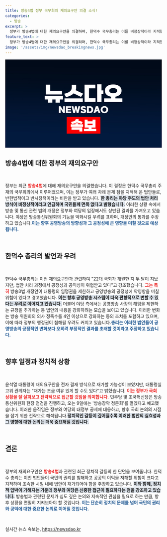 ```yaml
---
title: 방송4법 정부 국무회의 재의요구안 의결 소식!
categories:
  - 방송
excerpt: >
  정부가 방송4법에 대한 재의요구안을 의결하며, 한덕수 국무총리는 이를 비정상적이라 지적했습니다. 야당의 일방적 처리로 공영방송의 편향성이 심화될 우려가 커지고 있습니다. 클릭해 자세한 내용을 확인하세요!
feature_text: >
  정부가 방송4법에 대한 재의요구안을 의결하며, 한덕수 국무총리는 이를 비정상적이라 지적했습니다. 야당의 일방적 처리로 공영방송의 편향성이 심화될 우려가 커지고 있습니다. 클릭해 자세한 내용을 확인하세요!
image: '/assets/img/newsdao_breakingnews.jpg'
---
```


<p><img src="/assets/img/newsdao_breakingnews.jpg" alt="ontimetimes 속보" /></p>

<h2 data-ke-size="size26">방송4법에 대한 정부의 재의요구안</h2>

<p data-ke-size="size16">&nbsp;</p>

<p>정부는 최근 <b><span style="color: #ee2323;">방송4법</span></b>에 대해 재의요구안을 의결했습니다. 이 결정은 한덕수 국무총리 주재의 국무회의에서 이루어졌으며, 이는 정부가 여러 차례 문제 점을 지적해 온 법안들로, 반헌법적이고 반시장적이라는 비판을 받고 있습니다. <b><span style="background-color: #21538527;">한 총리는 야당 주도의 법안 처리 방식이 비정상적이라고 언급하며 국민들께 면목 없다고 밝혔습니다.</span></b> 이러한 상황 속에서 방송 및 통신 관련 법의 개정은 정부와 여당의 입장에서도 상반된 결과를 가져오고 있습니다. 야당은 방송통신위원회의 기능을 악화시킬 우려를 표하며, 개정안의 통과를 주장하고 있습니다.<b><span style="color: #1a5490;">이는 향후 공영방송의 방향성과 그 공정성에 큰 영향을 미칠 것으로 예상됩니다.</span></b></p>

<p data-ke-size="size16">&nbsp;</p>

<h2 data-ke-size="size26">한덕수 총리의 발언과 우려</h2>

<p data-ke-size="size16">&nbsp;</p>

<p>한덕수 국무총리는 이번 재의요구안과 관련하여 "22대 국회가 개원한 지 두 달이 지났지만, 법안 처리 과정에서 공정성과 공익성이 위협받고 있다"고 강조했습니다. <b><span style="color: #ee2323;">그는 특히</span></b> 방송3법 개정안이 대통령의 임명권을 제한하고 공영방송의 공정성에 악영향을 미칠 위험이 있다고 경고했습니다. <b><span style="background-color: #21538527;">이는 향후 공영방송 시스템이 더욱 편향적으로 변할 수 있다는 우려로 이어지고 있습니다.</span></b> 더불어 야당 측에서는 공영방송 사장의 해임을 제한하는 규정을 추가하는 등 법안의 내용을 강화하려는 모습을 보이고 있습니다. 이러한 변화는 방송 위원회의 의사 정족수를 4인 이상으로 강화하는 등의 조치를 포함하고 있으며, 이에 따라 정부의 행정권이 침해될 우려도 커지고 있습니다.<b><span style="color: #1a5490;">총리는 이러한 법안들이 공영방송의 긍정적인 변화보다 오히려 부정적인 결과를 초래할 것이라고 주장하고 있습니다.</span></b></p>

<p data-ke-size="size16">&nbsp;</p>

<h2 data-ke-size="size26">향후 일정과 정치적 상황</h2>

<p data-ke-size="size16">&nbsp;</p>

<p>윤석열 대통령이 재의요구안을 전자 결재 방식으로 재가할 가능성이 보였지만, 대통령실 고위 관계자는 "재가는 조금 여유 있게 할 수도 있다"고 밝혔습니다. <b><span style="color: #ee2323;">이는 정부가 국회 상황을 잘 살펴보고 전략적으로 접근할 것임을 의미합니다.</span></b> 민주당 및 조국혁신당은 방송통신위원회 현장 점검을 진행하고, 오는 9일에는 '방송장악 청문회'를 열겠다고 예고했습니다. 이러한 움직임은 정부와 여당의 대정부 공세에 대응하고, 향후 국회 논의의 시점을 잡기 위한 전략으로 해석됩니다.<b><span style="background-color: #21538527;">정치적인 갈등이 깊어질수록 이러한 법안의 실효성과 그 영향에 대한 논의는 더욱 중요해질 것입니다.</span></b></p>

<p data-ke-size="size16">&nbsp;</p>

<h2 data-ke-size="size26">결론</h2>

<p data-ke-size="size16">&nbsp;</p>

<p>정부의 재의요구안은 <b><span style="color: #ee2323;">방송4법</span></b>과 관련된 최근 정치적 갈등의 한 단면을 보여줍니다. 한덕수 총리는 이번 법안들이 국민의 권리를 침해하고 공공의 이익을 저해할 위험이 크다고 지적하며 조속한 시일 내에 법안이 재가되어야 함을 주장하고 있습니다. <b><span style="background-color: #21538527;">이와 함께, 정치적 압박이 가해지는 가운데 정부와 여당은 신중한 접근이 필요하다는 점을 강조하고 있습니다.</span></b> 방송법과 관련된 문제가 심도 깊은 논의와 지속적인 관심을 필요로 하는 만큼, 향후 상황을 면밀히 지켜보아야 할 것입니다.<b><span style="color: #1a5490;"> 이는 단순히 정치의 문제를 넘어 국민의 권리와 공익에 대한 중요한 논의로 이어질 것입니다.</span></b></p>

<p data-ke-size="size16">&nbsp;</p>
실시간 뉴스 속보는, <a href="https://newsdao.kr" rel="dofollow">https://newsdao.kr</a>


